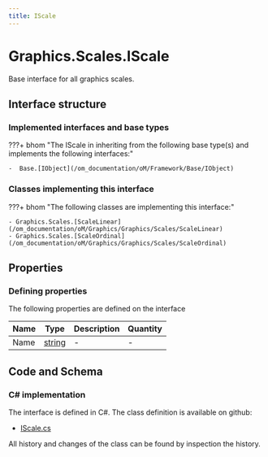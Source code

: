 ```yaml
---
title: IScale
---
```


# Graphics.Scales.IScale

Base interface for all graphics scales.

## Interface structure

### Implemented interfaces and base types

???+ bhom "The IScale in inheriting from the following base type(s) and implements the following interfaces:"

    -  Base.[IObject](/om_documentation/oM/Framework/Base/IObject)


### Classes implementing this interface

???+ bhom "The following classes are implementing this interface:"

    - Graphics.Scales.[ScaleLinear](/om_documentation/oM/Graphics/Graphics/Scales/ScaleLinear)
    - Graphics.Scales.[ScaleOrdinal](/om_documentation/oM/Graphics/Graphics/Scales/ScaleOrdinal)


## Properties



### Defining properties

The following properties are defined on the interface

| Name             | Type             | Description      | Quantity         |
|------------------|------------------|------------------|------------------|
| Name | [string](https://learn.microsoft.com/en-us/dotnet/api/System.String?view=netstandard-2.0) | - | - |


## Code and Schema

### C# implementation

The interface is defined in C#. The class definition is available on github:

- [IScale.cs](https://github.com/BHoM/BHoM/blob/develop/Graphics_oM/Scales\IScale.cs)

All history and changes of the class can be found by inspection the history.
